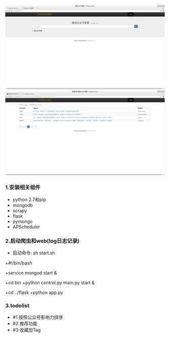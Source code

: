 
![index](index.png)
![search](search.png)

### 1.安装相关组件
+ python 2.7和pip
+ mongodb
+ scrapy
+ flask
+ pymongo
+ APScheduler

### 2.启动爬虫和web(log日志记录)
+ 启动命令: sh start.sh

+#!/bin/bash

+service mongod start &

+cd bin
+python control.py main.py start &

+cd ../flask
+python app.py

### 3.todolist
+ #1 按照公众号影响力排序
+ #2 推荐功能
+ #3 收藏加Tag

